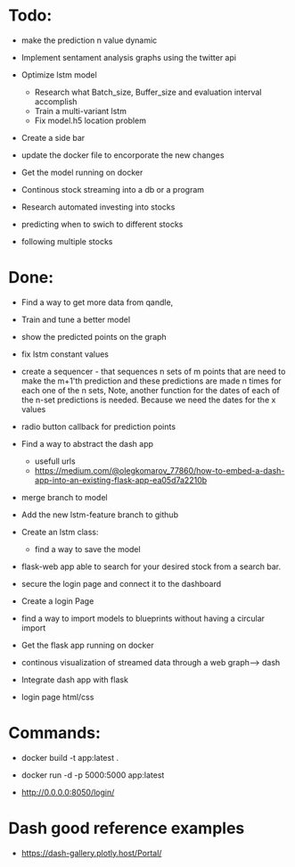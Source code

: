 # Todo:

- make the prediction n value dynamic

- Implement sentament analysis graphs using the twitter api

- Optimize lstm model

  - Research what Batch_size, Buffer_size and evaluation interval accomplish
  - Train a multi-variant lstm
  - Fix model.h5 location problem

- Create a side bar

- update the docker file to encorporate the new changes

- Get the model running on docker

- Continous stock streaming into a db or a program

- Research automated investing into stocks

- predicting when to swich to different stocks

- following multiple stocks

# Done:

- Find a way to get more data from qandle,

- Train and tune a better model

- show the predicted points on the graph

- fix lstm constant values

- create a sequencer - that sequences n sets of m points that are need to make the m+1'th prediction and these predictions
  are made n times for each one of the n sets,
  Note, another function for the dates of each of the n-set predictions is needed. Because we need the dates for the x values

* radio button callback for prediction points

* Find a way to abstract the dash app

  - usefull urls
  - https://medium.com/@olegkomarov_77860/how-to-embed-a-dash-app-into-an-existing-flask-app-ea05d7a2210b

* merge branch to model

* Add the new lstm-feature branch to github

* Create an lstm class:

  - find a way to save the model

* flask-web app able to search for your desired stock from a search bar.

* secure the login page and connect it to the dashboard

* Create a login Page

* find a way to import models to blueprints without having a circular import

* Get the flask app running on docker

* continous visualization of streamed data through a web graph--> dash

* Integrate dash app with flask

* login page html/css

# Commands:

- docker build -t app:latest .
- docker run -d -p 5000:5000 app:latest

- http://0.0.0.0:8050/login/


# Dash good reference examples

- https://dash-gallery.plotly.host/Portal/
